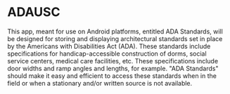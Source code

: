 ADAUSC
======
This app, meant for use on Android platforms, entitled ADA Standards, will be designed for storing and displaying
architectural standards set in place by the Americans with Disabilities Act (ADA). These
standards include specifications for handicap-accessible construction of dorms, social
service centers, medical care facilities, etc. These specifications include door widths and 
ramp angles and lengths, for example. "ADA Standards" should make it easy and efficient
to access these standards when in the field or when a stationary and/or written source is
not available.
